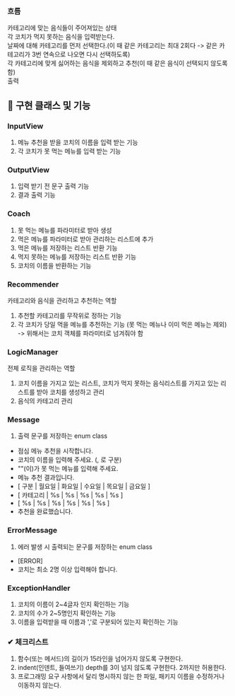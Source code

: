 ### 흐름
카테고리에 맞는 음식들이 주어져있는 상태  
각 코치가 먹지 못하는 음식을 입력받는다.  
날짜에 대해 카테고리를 먼저 선택한다.(이 때 같은 카테고리는 최대 2회다 -> 같은 카테고리가 3번 연속으로 나오면 다시 선택하도록)  
각 카테고리에 맞게 싫어하는 음식을 제외하고 추천(이 때 같은 음식이 선택되지 않도록 함)  
출력

## 📢 구현 클래스 및 기능
### InputView
1. 메뉴 추천을 받을 코치의 이름을 입력 받는 기능
2. 각 코치가 못 먹는 메뉴를 입력 받는 기능

### OutputView
1. 입력 받기 전 문구 출력 기능
2. 결과 출력 기능

### Coach
1. 못 먹는 메뉴를 파라미터로 받아 생성
2. 먹은 메뉴를 파라미터로 받아 관리하는 리스트에 추가
3. 먹은 메뉴를 저장하는 리스트 반환 기능
4. 먹지 못하는 메뉴를 저장하는 리스트 반환 기능
5. 코치의 이름을 반환하는 기능

### Recommender
카테고리와 음식을 관리하고 추천하는 역할
1. 추천할 카테고리를 무작위로 정하는 기능
2. 각 코치가 당일 먹을 메뉴를 추천하는 기능
(못 먹는 메뉴나 이미 먹은 메뉴는 제외) -> 위해서는 코치 객체를 파라미터로 넘겨줘야 함

### LogicManager
전체 로직을 관리하는 역할
1. 코치 이름을 가지고 있는 리스트, 코치가 먹지 못하는 음식리스트를 가지고 있는 리스트를 받아 코치를 생성하고 관리
2. 음식의 카테고리 관리

### Message
1. 출력 문구를 저장하는 enum class
- 점심 메뉴 추천을 시작합니다.
- 코치의 이름을 입력해 주세요. (, 로 구분)
- ""(이)가 못 먹는 메뉴를 입력해 주세요.
- 메뉴 추천 결과입니다.
- [ 구분 | 월요일 | 화요일 | 수요일 | 목요일 | 금요일 ]
- [ 카테고리 | %s | %s | %s | %s | %s ]
- [ %s | %s | %s | %s | %s | %s ]
- 추천을 완료했습니다.

### ErrorMessage
1. 에러 발생 시 출력되는 문구를 저장하는 enum class
- [ERROR]
- 코치는 최소 2명 이상 입력해야 합니다.

### ExceptionHandler
1. 코치의 이름이 2~4글자 인지 확인하는 기능
2. 코치의 수가 2~5명인지 확인하는 기능
3. 이름을 입력받을 때 이름과 ','로 구분되어 있는지 확인하는 기능

### ✔ 체크리스트
1. 함수(또는 메서드)의 길이가 15라인을 넘어가지 않도록 구현한다.
2. indent(인덴트, 들여쓰기) depth를 3이 넘지 않도록 구현한다. 2까지만 허용한다.
3. 프로그래밍 요구 사항에서 달리 명시하지 않는 한 파일, 패키지 이름을 수정하거나 이동하지 않는다.
